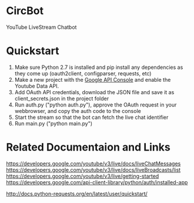 # CircBot
YouTube LiveStream Chatbot

# Quickstart
1. Make sure Python 2.7 is installed and pip install any dependencies as they come up (oauth2client, configparser, requests, etc)
2. Make a new project with the [Google API Console](https://console.developers.google.com/apis/) and enable the Youtube Data API.  
3. Add OAuth API credentials, download the JSON file and save it as client_secrets.json in the project folder
4. Run auth.py ("python auth.py"), approve the OAuth request in your webbrowser, and copy the auth code to the console
5. Start the stream so that the bot can fetch the live chat identifier
6. Run main.py ("python main.py")


# Related Documentaion and Links
https://developers.google.com/youtube/v3/live/docs/liveChatMessages
https://developers.google.com/youtube/v3/live/docs/liveBroadcasts/list
https://developers.google.com/youtube/v3/live/getting-started
https://developers.google.com/api-client-library/python/auth/installed-app

http://docs.python-requests.org/en/latest/user/quickstart/
